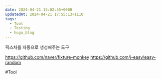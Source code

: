 ```yaml
---
date: 2024-04-21 15:02:55+0000
updatedAt: 2024-04-21 17:55:13+1110
tags:
  - Tool
  - Testing
  - hugo_blog
---
```

픽스처를 자동으로 생성해주는 도구

https://github.com/naver/fixture-monkey
https://github.com/j-easy/easy-random

#Tool 